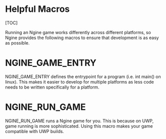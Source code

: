 Helpful Macros
==============

[TOC]

Running an Ngine game works differently across different platforms, so Ngine provides the following macros to ensure that development is as easy as possible.

# NGINE_GAME_ENTRY
NGINE_GAME_ENTRY defines the entrypoint for a program (i.e. int main() on linux).
This makes it easier to develop for multiple platforms as less code needs to be written specifically for a platform.

# NGINE_RUN_GAME
NGINE_RUN_GAME runs a Ngine game for you. This is because on UWP, game running is more sophisticated. Using this macro makes your game compatible with UWP builds.